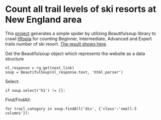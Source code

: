 # Count all trail levels of ski resorts at New England area

This [project](https://github.com/TimLaiTW/Python-Crawler/blob/master/Ski_Resort_Level_Count/ski_resort_trail_data.py) generates a simple spider by utilizing Beautifulsoup library to crawl [liftopia](https://www.liftopia.com) for counting Beginner, Intermediate, Advanced and Expert trails number of ski resort. [The result shows here](https://github.com/TimLaiTW/Python-Crawler/blob/master/Ski_Resort_Level_Count/Ski_Resort_Trail_Data.text).

Get the Beautifulsoup object which represents the website as a data structure
```
nl_response = rq.get(next_link)
soup = BeautifulSoup(nl_response.text, 'html.parser')
```

Select:
```
if soup.select('h1') != []:
```

Find/FindAll:
```
for trail_category in soup.findAll('div', {'class':'small-3 columns'}):
```
